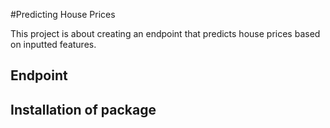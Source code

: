 #Predicting House Prices

This project is about creating an endpoint that predicts house prices based on inputted features. 


## Endpoint


## Installation of package